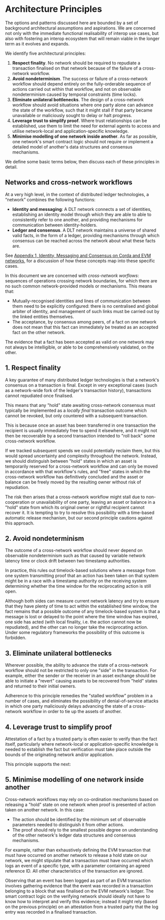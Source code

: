 # Architecture Principles

The options and patterns discussed here are bounded by a set of background architectural assumptions and aspirations. We are concerned not only with the immediate functional realisability of interop use cases, but also with fostering an interop ecosystem that will remain viable in the longer term as it evolves and expands.

We identify five architectural principles:

1. **Respect finality**. No network should be required to repudiate a transaction finalised on that network because of the failure of a cross-network workflow.
2. **Avoid nondeterminism**. The success or failure of a cross-network workflow should depend entirely on the fully-orderable sequence of actions carried out within that workflow, and not on observable nondeterminism caused by temporal constraints (time locks).
3. **Eliminate unilateral bottlenecks**. The design of a cross-network workflow should avoid situations where one party alone can advance the state of the workflow, such that it might stall if that party became unavailable or maliciously sought to delay or halt progress.
4. **Leverage trust to simplify proof**. Where trust relationships can be established, use them to limit the need for external agents to access and utilise network-local and application-specific knowledge.
5. **Minimise modelling of one network inside another**. As far as possible, one network's smart contract logic should not require or implement a detailed model of another's data structures and consensus mechanisms.

We define some basic terms below, then discuss each of these principles in detail.

## Networks and cross-network workflows

At a very high level, in the context of distributed ledger technologies, a “network” combines the following functions:

* **Identity and messaging**: A DLT network connects a set of identities, establishing an identity model through which they are able to able to consistently refer to one another, and providing mechanisms for communication between identity-holders.
* **Ledger and consensus**. A DLT network maintains a universe of shared valid facts, in the form of a ledger, providing mechanisms through which consensus can be reached across the network about what these facts are.

See [Appendix 1, Identity, Messaging and Consensus on Corda and EVM networks](identity_messaging_and_consensus.md), for a discussion of how these concepts map into these specific cases.

In this document we are concerned with _cross-network worflows_: sequences of operations crossing network boundaries, for which there are no such common network-provided models or mechanisms. This means that:

* Mutually-recognised identities and lines of communication between them need to be explicitly configured: there is no centralised and global arbiter of identity, and management of such links must be carried out by the linked entities themselves.
* The acceptance, by consensus among peers, of a fact on one network does not mean that this fact can immediately be treated as an accepted fact on the other network.

The evidence that a fact has been accepted as valid on one network may not always be intelligible, or able to be comprehensively validated, on the other.

## 1. Respect finality

A key guarantee of many distributed ledger technologies is that a network's consensus on a transaction is final. Except in very exceptional cases (such as a network-wide fork of the ledger's transaction history), transactions cannot repudiated once finalised.

This means that any "hold" state awaiting cross-network consensus must typically be implemented as a _locally final_ transaction outcome which cannot be revoked, but only countered with a subsequent transaction.

This is because once an asset has been transferred in one transaction the recipient is usually immediately free to spend it elsewhere, and it might not then be recoverable by a second transaction intended to "roll back" some cross-network workflow.

If we tracked subsequent spends we could potentially reclaim them, but this would spread uncertainty and complexity throughout the network. Instead, we should distinguish between "hold" states in which an asset is temporarily reserved for a cross-network workflow and can only be moved in accordance with that workflow's rules, and "free" states in which the cross-network workflow has definitively concluded and the asset or balance can be freely moved by the resulting owner without risk of repudiation.

The risk then arises that a cross-network workflow might stall due to non-cooperation or unavailability of one party, leaving an asset or balance in a "hold" state from which its original owner or rightful recipient cannot recover it. It is tempting to try to resolve this possibility with a time-based automatic release mechanism, but our second principle cautions against this approach.

## 2. Avoid nondeterminism

The outcome of a cross-network workflow should never depend on observable nondeterminism such as that caused by variable network latency time or clock drift between two timestamp authorities.

In practice, this rules out timelock-based solutions where a message from one system transmitting proof that an action has been taken on that system might be in a race with a timestamp authority on the receiving system determining whether the time window for the reciprocating action is still open.

Although both sides can measure current network latency and try to ensure that they have plenty of time to act within the established time window, the fact remains that a possible outcome of any timelock-based system is that a message is lost or delayed to the point where the time window has expired, one side has acted (with local finality, i.e. the action cannot now be repudiated), and the other can no longer take the reciprocating action. Under some regulatory frameworks the possibility of this outcome is forbidden.

## 3. Eliminate unilateral bottlenecks

Wherever possible, the ability to advance the state of a cross-network workflow should not be restricted to only one "side" in the transaction. For example, either the sender or the receiver in an asset exchange should be able to initiate a "revert" causing assets to be recovered from  "held" states and returned to their initial owners.

Adherence to this principle remedies the "stalled workflow" problem in a number of cases, and eliminates the possibility of denial-of-service attacks in which one party maliciously delays advancing the state of a cross-network workflow in order to tie up the assets of another.

## 4. Leverage trust to simplify proof

Attestation of a fact by a trusted party is often easier to verify than the fact itself, particularly where network-local or application-specific knowledge is needed to establish the fact but verification must take place outside the bounds of the originating network and/or application.

This principle supports the next:

## 5. Minimise modelling of one network inside another

Cross-network workflows may rely on co-ordination mechanisms based on releasing a "hold" state on one network when proof is presented of action taken on another network. In this case:

* The action should be identified by the minimum set of observable parameters needed to distinguish it from other actions.
* The proof should rely to the smallest possible degree on understanding of the other network's ledger data structures and consensus mechanisms.

For example, rather than exhaustively defining the EVM transaction that must have occurred on another network to release a hold state on our network, we might stipulate that a transaction must have occurred which logs an event of a specific type, with a parameter containing an agreed reference ID. All other characteristics of the transaction are ignored.

Observing that an event has been logged as part of an EVM transaction involves gathering evidence that the event was recorded in a transaction belonging to a block that was finalised on the EVM network's ledger. The smart contract logic on the verifying network should ideally not have to know how to interpret and verify this evidence; instead it might rely (based on the previous principle) on an attestation from a trusted party that the log entry was recorded in a finalised transaction.
